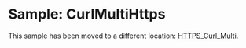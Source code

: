 # Sample: CurlMultiHttps

This sample has been moved to a different location: [HTTPS_Curl_Multi](../HTTPS/HTTPS_Curl_Multi).
